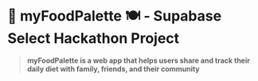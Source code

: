 #  🥙 myFoodPalette 🍽️ - Supabase Select Hackathon Project 

> **myFoodPalette is a web app that helps users share and track their daily diet with family, friends, and their community**

<!-- ## ✨ Demo / Presentation

| Resource | Link |
| :--- | :--- |
| **Live Demo** | [Link to your deployed application (e.g., Vercel, Netlify, Heroku)] |
| **Presentation Deck** | [Link to your slide deck (e.g., Google Slides, Figma, etc.)] |
| **Video Walkthrough** | [Link to a quick demo video if required by the hackathon] |

---

## 🚀 The Problem & The Solution

### ⚠️ The Problem
[Briefly explain the pain point, challenge, or need you decided to address. **Why does this matter?**]

*Example: Many diet-sharing apps are complicated or overly focused on calorie counting, making it difficult for users to simply share the *diversity* and *quality* of their meals in a fun, social way.*

### ✅ The Solution
[Describe how your application solves the problem. **What is the core value proposition?**]

*Example: myFoodPalette provides a simple, visual, and engaging platform for users to post photos of their meals, tag the main food groups, and receive encouraging feedback, turning diet tracking into a shared, colorful experience.*

---

## ⚙️ Technologies Used

[List the main tools and frameworks you used. Use links where helpful!]

* **Frontend:** [e.g., React, Vue.js, Next.js, HTML5, CSS3]
* **Backend:** [e.g., Node.js, Express, Python/Django, Flask]
* **Database:** [e.g., MongoDB, PostgreSQL, Firebase]
* **Styling/UI:** [e.g., Tailwind CSS, Bootstrap, Styled Components]
* **Deployment:** [e.g., Vercel, Netlify, Heroku]
* **Other Tools:** [e.g., API used, State Management Library, Authentication Service]

---

## 🛠️ Installation & Setup

Follow these steps to get a local copy of the project running:

### Prerequisites

You'll need the following installed on your machine:

* **[Software Name]** (e.g., Node.js >= 18)
* **[Software Name]** (e.g., npm or yarn)

### 1. Clone the repository

```bash
git clone [Your GitHub Repo URL]
cd [project-name] 

👤 Team & Contributions
This project was built during the [Hackathon Name] hackathon by:

[Your Name] - [Role/Focus] ([Link to GitHub/LinkedIn])

[Teammate Name] - [Role/Focus] ([Link to GitHub/LinkedIn])

[Teammate Name] - [Role/Focus] ([Link to GitHub/LinkedIn])

🔮 Future Improvements
[This section shows judges you thought beyond the weekend!]

[Feature Idea 1]: [Brief description of the next step for this feature.]
Example: Implement user profile pages with diet statistics and achievement badges.

[Feature Idea 2]: [Brief description of the next step for this feature.]
Example: Integrate a real-time chat feature for users to exchange quick tips.

[Technical Improvement]: [A structural improvement.]
Example: Transition from a REST API to GraphQL for more efficient data fetching.

-->
